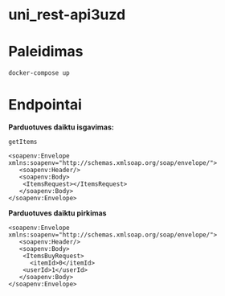 # uni_rest-api3uzd
# Paleidimas
```
docker-compose up
```
# Endpointai

**Parduotuves daiktu isgavimas:**
```
getItems

<soapenv:Envelope xmlns:soapenv="http://schemas.xmlsoap.org/soap/envelope/">
   <soapenv:Header/>
   <soapenv:Body>
   	<ItemsRequest></ItemsRequest>
   </soapenv:Body>
</soapenv:Envelope>
```

**Parduotuves daiktu pirkimas**
```
<soapenv:Envelope xmlns:soapenv="http://schemas.xmlsoap.org/soap/envelope/">
   <soapenv:Header/>
   <soapenv:Body>
   	<ItemsBuyRequest>
      <itemId>0</itemId>
    <userId>1</userId>
   </soapenv:Body>
</soapenv:Envelope>
```
